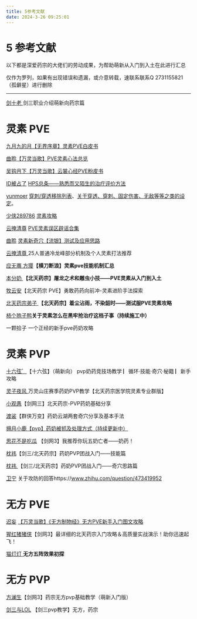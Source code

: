 ```yaml
---
title: 5参考文献
date: 2024-3-26 09:25:01
---
```


# 5 参考文献

以下都是深爱药宗的大佬们的劳动成果，为帮助萌新从入门到入土在此进行汇总

仅作为罗列，如果有出现错误和遗漏，或介意转载，速联系联系Q 2731155821（孤僻星）进行删除

---

[剑十老 ](https://space.bilibili.com/33465657)剑三职业介绍萌新向药宗篇

# 灵素 PVE

[九月九的月](https://www.jx3box.com/author/126820)​[【无界序章】灵素PVE白皮书](https://www.jx3box.com/bps/75597)

[曲聆](https://www.jx3box.com/author/27806)​[【万灵当歌】PVE灵素心法总览](https://www.jx3box.com/bps/30017)

[吴钩月下【万灵当歌】云裳心经PVE粉皮书](https://www.jx3box.com/bps/19902#directory-11)

[ID被占了](https://www.jx3box.com/author/35779) [HPS总条——熟悉而又陌生的治疗评价方法](https://www.jx3box.com/bps/75526)

[yunmoer](https://www.jx3box.com/author/15) [穿刺/穿透移除列表](https://www.jx3box.com/fb/attr)、[关于穿透、穿刺、固定伤害、无敌等等之类的设定](https://www.jx3box.com/fb/36884)。

[少侠289786](https://www.jx3box.com/author/98648) [灵素攻略](https://www.jx3box.com/bps/40130)

[云掩清尊](https://www.jx3box.com/author/50659) [PVE灵素误区辟谣合集](https://www.jx3box.com/bps/71551#directory-1)

[曲聆](https://www.jx3box.com/author/27806) [灵素新奇穴【流银】测试及应用思路](https://www.jx3box.com/bps/59965)

[ 云掩清尊 ](https://www.jx3box.com/author/50659)25人普通冷龙峰部分机制及个人灵素打法推荐

[应无骞 ](https://www.jx3box.com/author/72859)​[方璎](https://www.jx3box.com/author/20220)​ **【横刀断浪】灵素pve技能机制汇总**

[本分奶 ](https://www.jx3box.com/author/62894)​ **【北天药宗】屠龙之术和雕虫小技——PVE灵素从入门到入土**

[牧云安](https://tieba.baidu.com/home/main?id=tb.1.1ba9434f.ajJlf_OoMfBb3XyAcWIkEw?t=1395197362&fr=pb)【北天药宗 PVE】勇敢药药向前冲-灵素进阶手法探索

[北天药宗弟子 ](https://www.jx3box.com/author/74533)​ **【北天药宗】着尘沾雨，不染韶时——测试服PVE灵素攻略**

[柿个狍子鸭 ](https://www.jx3box.com/author/227588)​**关于灵素怎么在黑牢抢治疗这档子事（持续施工中）**

一颗拾子 一个正经的新手pve药奶攻略

# 灵素 PVP

[十六弦゛](https://space.bilibili.com/207891714)【十六弦】（萌新向） pvp奶药竞技场教学  ▏循环·技能·奇穴·秘籍   ▏新手攻略

[灵子夜风  ](https://space.bilibili.com/4977734)万灵山庄赛季药奶PVP教学【北天药宗医学院灵素专业群版】

[小观愚](https://space.bilibili.com/3437821)【剑网三】北天药宗-PVP药奶基础分享

[渡裟](https://tieba.baidu.com/home/main?id=tb.1.87d36a15.MFdfpmUJVltsVS9Fy6tzhw?t=1671614571&fr=pb)【群侠万变】药奶云湖两套奇穴分享及基本手法

[拥月小鹿](https://www.jx3box.com/author/224705)​[【pvp】药奶被抓及处理方式（持续更新中）](https://www.jx3box.com/bps/73620)

[思花不是吃瓜](https://space.bilibili.com/51503860) 【剑网3】我推荐你玩五奶亡者——奶药！

[枕祎](https://space.bilibili.com/19537559)【剑三/北天药宗】药奶PVP团战入门——技能篇

[枕祎 ](https://space.bilibili.com/19537559)【剑三/北天药宗】药奶PVP团战入门——奇穴思路篇

[卫宁](https://www.zhihu.com/people/wei-zhu-88-21) 关于攻防的回答https://www.zhihu.com/question/473419952

# 无方 PVE

[迟妄](https://www.jx3box.com/author/213107) [【万灵当歌】《无方制物经》无方PVE新手入门图文攻略](https://www.jx3box.com/bps/59846)

[猩红猪猪侠](https://space.bilibili.com/2557007)【剑网3】最详细的北天药宗入门攻略＆高质量实战演示！助你迅速起飞！

[ 猫灯灯 ](https://www.jx3box.com/author/43421) **无方五阵效果初探**

# 无方 PVP

[方澜生](https://space.bilibili.com/455563436)【剑网3】药宗无方pvp基础教学（萌新入门版）

[剑三与LOL](https://space.bilibili.com/345391858) 【剑三pvp教学】无方，药宗

‍
